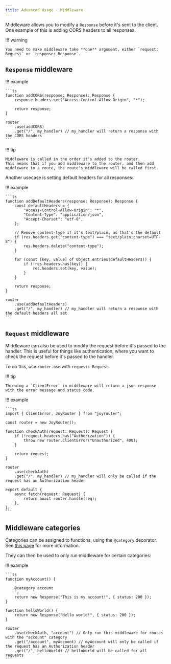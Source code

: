 ```yaml
---
title: Advanced Usage - Middleware
---
```


Middleware allows you to modify a `Response` before it's sent to the client.
One example of this is adding CORS headers to all responses.

!!! warning

    You need to make middleware take **one** argument, either `request: Request` or `response: Response`.

## `Response` middleware

!!! example

    ```ts
    function addCORS(response: Response): Response {
        response.headers.set("Access-Control-Allow-Origin", "*");

        return response;
    }

    router
        .use(addCORS)
        .get("/", my_handler) // my_handler will return a response with the CORS headers
    ```

!!! tip

    Middleware is called in the order it's added to the router.
    This means that if you add middleware to the router, and then add middleware to a route, the route's middleware will be called first.

Another usecase is setting default headers for all responses:

!!! example

    ```ts
    function addDefaultHeaders(response: Response): Response {
        const defaultHeaders = {
            "Access-Control-Allow-Origin": "*",
            "Content-Type": "application/json",
            "Accept-Charset": "utf-8",
        };

        // Remove content-type if it's text/plain, as that's the default
        if (res.headers.get("content-type") === "text/plain;charset=UTF-8") {
            res.headers.delete("content-type");
        }

        for (const [key, value] of Object.entries(defaultHeaders)) {
            if (!res.headers.has(key)) {
                res.headers.set(key, value);
            }
        }

        return response;
    }

    router
        .use(addDefaultHeaders)
        .get("/", my_handler) // my_handler will return a response with the default headers all set
    ```

## `Request` middleware

Middleware can also be used to modify the request before it's passed to the handler.
This is useful for things like authentication, where you want to check the request before it's passed to the handler.

To do this, use `router.use` with `request: Request`:

!!! tip

    Throwing a `ClientError` in middleware will return a json response with the error message and status code.

!!! example

    ```ts
    import { ClientError, JoyRouter } from "joyrouter";

    const router = new JoyRouter();

    function checkAuth(request: Request): Request {
        if (!request.headers.has("Authorization")) {
            throw new router.ClientError("Unauthorized", 400);
        }

        return request;
    }

    router
        .use(checkAuth)
        .get("/", my_handler) // my_handler will only be called if the request has an Authorization header

    export default {
        async fetch(request: Request) {
            return await router.handle(req);
        },
    };
    ```

## Middleware categories

Categories can be assigned to functions, using the `@category` decorator.
See [this page](../../jrdoc/category.md) for more information.

They can then be used to only run middleware for certain categories:

!!! example

    ```ts
    function myAccount() {
        `
        @category account
        `;
        return new Response("This is my account!", { status: 200 });
    }

    function helloWorld() {
        return new Response("Hello world!", { status: 200 });
    }

    router
        .use(checkAuth, "account") // Only run this middleware for routes with the "account" category
        .get("/account", myAccount) // myAccount will only be called if the request has an Authorization header
        .get("/", helloWorld) // helloWorld will be called for all requests
    ```
